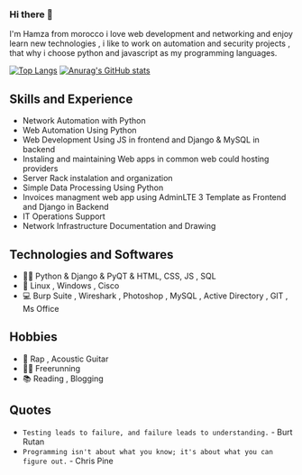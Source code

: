 ### Hi there 👋

I'm Hamza from morocco i love web development and networking and enjoy learn new technologies , i like to work on automation and security projects , that why i choose python and javascript as my programming languages.

[![Top Langs](https://github-readme-stats.vercel.app/api/top-langs/?username=HamzaOPLEX&hide=jinja,shell,javascript,scss&theme=tokyonight)](https://github.com/HamzaOPLEX)
[![Anurag's GitHub stats](https://github-readme-stats.vercel.app/api?username=HamzaOPLEX&theme=tokyonight&show_icons=true)](https://github.com/HamzaOPLEX)

## Skills and Experience

* Network Automation with Python
* Web Automation Using Python
* Web Development Using JS in frontend and Django & MySQL in backend
* Instaling and maintaining Web apps in common web could hosting providers
* Server Rack instalation and organization
* Simple Data Processing Using Python
* Invoices managment web app using AdminLTE 3 Template as Frontend and Django in Backend
* IT Operations Support
* Network Infrastructure Documentation and Drawing


## Technologies and Softwares
* 👨‍💻 Python & Django & PyQT & HTML, CSS, JS , SQL
* 🌌 Linux , Windows , Cisco
* 💻 Burp Suite , Wireshark , Photoshop , MySQL , Active Directory , GIT , Ms Office


## Hobbies
* 🎼 Rap , Acoustic Guitar
* 🤸‍♂️ Freerunning
* 📚 Reading , Blogging

## Quotes

* `Testing leads to failure, and failure leads to understanding.` - Burt Rutan
* `Programming isn't about what you know; it's about what you can figure out.` - Chris Pine

